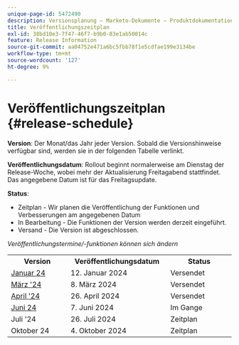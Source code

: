 ```yaml
---
unique-page-id: 5472490
description: Versionsplanung – Marketo-Dokumente – Produktdokumentation
title: Veröffentlichungszeitplan
exl-id: 38bd10e3-7f47-46f7-b9b0-83e1ab50014c
feature: Release Information
source-git-commit: aa04752e471a6bc5fbb78f1e5cdfae199e3134be
workflow-type: tm+mt
source-wordcount: '127'
ht-degree: 9%

---
```


# Veröffentlichungszeitplan {#release-schedule}

**Version**: Der Monat/das Jahr jeder Version. Sobald die Versionshinweise verfügbar sind, werden sie in der folgenden Tabelle verlinkt.

**Veröffentlichungsdatum**: Rollout beginnt normalerweise am Dienstag der Release-Woche, wobei mehr der Aktualisierung Freitagabend stattfindet. Das angegebene Datum ist für das Freitagsupdate.

**Status**:

* Zeitplan - Wir planen die Veröffentlichung der Funktionen und Verbesserungen am angegebenen Datum
* In Bearbeitung - Die Funktionen der Version werden derzeit eingeführt.
* Versand - Die Version ist abgeschlossen.

_Veröffentlichungstermine/-funktionen können sich ändern_

<table>
 <tbody> 
  <tr> 
   <th width="250px">Version</th>
   <th width="250px">Veröffentlichungsdatum</th>
   <th width="250px">Status</th>
  </tr>
  <tr> 
   <td><a href="/help/marketo/release-notes/previous-releases/2024/release-notes-jan-24.md">Januar 24</a></td>
   <td>12. Januar 2024</td>
   <td>Versendet</td>
  </tr>
  <tr> 
   <td><a href="/help/marketo/release-notes/previous-releases/2024/release-notes-mar-24.md">März '24</a></td>
   <td>8. März 2024</td>
   <td>Versendet</td>
  </tr>
  <tr> 
   <td><a href="/help/marketo/release-notes/previous-releases/2024/release-notes-apr-24.md">April '24</a></td>
   <td>26. April 2024</td>
   <td>Versendet</td>
  </tr>
  <tr>
   <td><a href="/help/marketo/release-notes/current.md">Juni 24</a></td>
   <td>7. Juni 2024</td>
   <td>Im Gange</td>
  </tr>
  <tr> 
   <td>Juli '24</td>
   <td>26. Juli 2024</td>
   <td>Zeitplan</td>
  </tr>
  <tr> 
   <td>Oktober 24</td>
   <td>4. Oktober 2024</td>
   <td>Zeitplan</td>
  </tr>
 </tbody>
</table>
